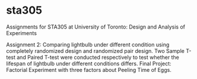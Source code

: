 # sta305
Assignments for STA305 at University of Toronto: Design and Analysis of Experiments

Assignment 2: Comparing lightbulb under different condition using completely randomized design and randomized pair design. Two Sample T-test and Paired T-test were conducted respectively to test whether the lifespan of lightbulb under different conditions differs.
Final Project: Factorial Experiment with three factors about Peeling Time of Eggs.
